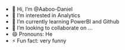 - 👋 Hi, I’m @Aaboo-Daniel
- 👀 I’m interested in Analytics
- 🌱 I’m currently learning PowerBI and Github
- 💞️ I’m looking to collaborate on ...
- 😄 Pronouns: He
- ⚡ Fun fact: very funny


